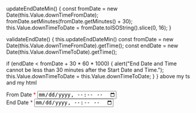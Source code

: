  updateEndDateMin() {
   const fromDate = new Date(this.Value.downTimeFromDate);
   fromDate.setMinutes(fromDate.getMinutes() + 30);
   this.Value.downTimeToDate = fromDate.toISOString().slice(0, 16);
 }

 validateEndDate() {
   this.updateEndDateMin()
   const fromDate = new Date(this.Value.downTimeFromDate).getTime();
   const endDate = new Date(this.Value.downTimeToDate).getTime();

   if (endDate < fromDate + 30 * 60 * 1000) {
     alert("End Date and Time cannot be less than 30 minutes after the Start Date and Time.");
     this.Value.downTimeToDate = this.Value.downTimeToDate;
   }
 }
 above my ts and my html
 <div class="col" *ngIf="showRiskQ">
  <label>From Date <span style="color:red">*</span></label>
  <input type="datetime-local" [(ngModel)]="Value.downTimeFromDate" placeholder="" (change)="datetimefunction()" />
</div>
<div class="col" *ngIf="showRiskQ">
  <label>End Date <span style="color:red">*</span></label>
  <input type="datetime-local" [(ngModel)]="Value.downTimeToDate" placeholder="" [min]="minEndDate" (change)="validateEndDate()" />
</div>
